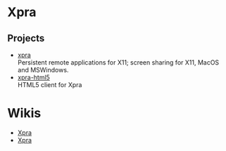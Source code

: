 # Xpra

## Projects

- [xpra](https://github.com/Xpra-org/xpra)
  <br/>Persistent remote applications for X11; screen sharing for X11, MacOS and MSWindows.
- [xpra-html5](https://github.com/Xpra-org/xpra-html5)
  <br/>HTML5 client for Xpra

# Wikis

- [Xpra](https://wiki.archlinux.org/title/Xpra)
- [Xpra](https://en.wikipedia.org/wiki/Xpra)

